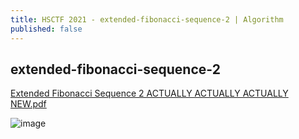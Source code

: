 ```yaml
---
title: HSCTF 2021 - extended-fibonacci-sequence-2 | Algorithm
published: false
---
```


## [](#header-2)extended-fibonacci-sequence-2

[Extended Fibonacci Sequence 2 ACTUALLY ACTUALLY ACTUALLY NEW.pdf](https://github.com/DamoNeer/hacker-blog/files/6675294/Extended.Fibonacci.Sequence.2.ACTUALLY.ACTUALLY.ACTUALLY.NEW.pdf)

![image](https://user-images.githubusercontent.com/81070073/122521840-27064d80-cfca-11eb-8dd9-e46e4a9b5830.png)


